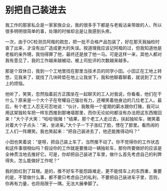 # 别把自己装进去
我工作的那家私企是一家家族企业，我的很多手下都是与老板沾亲带故的人，所以很多明明很简单的事，处理的时候却总是让我感到头疼。 

一次，由于OC检测员阿楷的疏忽，把一批不合格产品包装了，好在那天我抽检时查了出来，才没有出厂造成更大的失误。按道理我应该记阿楷的过，但我知道他是老板的亲外甥，我怕得罪了他，最终还是放了他一马。可是这样一来，其他人都对我有意见了，我的工作越来越被动，被上司批评的次数越来越多。 

那是个双休日，我到一个工地里找在那里当技术员的同学小田。小田正在工地上转悠，见我来了，就找了几块砖垫在地上让我坐下。我和他聊着聊着，就说到了工作上的烦恼。 

他听了，笑笑，忽然指着前方正围坐在一起聊天的工人对我说，你看看，他们在干什么？原来是一个大个子在夸耀自己强壮有力，还嘲笑着他身边的几位老工人。最后，有个老工人忍无可忍地说：“伙计，我敢用一个星期的薪水跟你打赌，我可以用这架独轮车把一样东西推到那堵墙那里，而你无论如何都没有办法把这东西推回来！”大个子大笑：“哈哈!我赌！”结果，那个老工人走过去，扶起独轮车，微笑着对着大个子点头：“来，坐进来。”大个子一下子涨红了脸，愣在了那里。看热闹的工人们一阵爆笑。我也笑起来：“把自己装进去了，他还能推得动吗？” 

小田也笑着说：“是呀，把自己装上车了，当然推不动了。你不觉得你的工作状态和这件事很相似吗？假设你的工作就是要推动一辆独轮车，那你所要做好的应该是全神贯注地去推好它。可是，你却把自己装进了车里，做什么首先考虑自己的利弊得失，怎么能做好工作呢？” 

我的脸红到了耳根。是的，推不好车不能怨路难走，更不能怪车上的东西重，重要的是，不管做什么事，都不要只考虑自己的私利，不要把自己装进车子里，否则，你再有力量，也将局限于一隅，无法大展拳脚了。
 